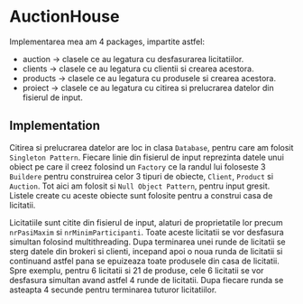 # AuctionHouse
Implementarea mea am 4 packages, impartite astfel: 
* auction -> clasele ce au legatura cu desfasurarea licitatiilor.
* clients -> clasele ce au legatura cu clientii si crearea acestora.
* products -> clasele ce au legatura cu produsele si crearea acestora.
* proiect -> clasele ce au legatura cu citirea si prelucrarea datelor din fisierul de input.

## Implementation
Citirea si prelucrarea datelor are loc in clasa `Database`, pentru care am 
folosit `Singleton Pattern`. Fiecare linie din fisierul de input reprezinta datele
unui obiect pe care il creez folosind un `Factory` ce la randul lui foloseste
3 `Buildere` pentru construirea celor 3 tipuri de obiecte, `Client`, `Product` si `Auction`.
Tot aici am folosit si `Null Object Pattern`, pentru input gresit. Listele create
cu aceste obiecte sunt folosite pentru a construi casa de licitatii.

Licitatiile sunt citite din fisierul de input, alaturi de proprietatile lor
precum `nrPasiMaxim` si `nrMinimParticipanti`. Toate aceste licitatii se vor desfasura
simultan folosind multithreading. Dupa terminarea unei runde de licitatii se sterg
datele din brokeri si clienti, incepand apoi o noua runda de licitatii si continuand
astfel pana se epuizeaza toate produsele din casa de licitatii. Spre exemplu, pentru
6 licitatii si 21 de produse, cele 6 licitatii se vor desfasura simultan avand astfel
4 runde de licitatii. Dupa fiecare runda se asteapta 4 secunde pentru terminarea tuturor
licitatiilor.
